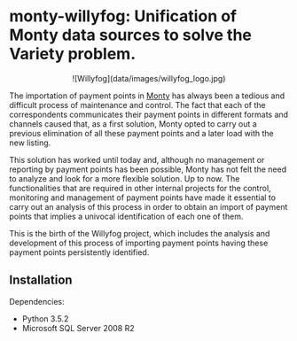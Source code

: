 # monty-willyfog: Unification of Monty data sources to solve the Variety problem.

<p align="center">
![Willyfog](data/images/willyfog_logo.jpg)
</p>

The importation of payment points in [Monty](http://www.montyglobal.es/) has always been a tedious and difficult process of maintenance and control. The fact that each of the correspondents communicates their payment points in different formats and channels caused that, as a first solution, Monty opted to carry out a previous elimination of all these payment points and a later load with the new listing.

This solution has worked until today and, although no management or reporting by payment points has been possible, Monty has not felt the need to analyze and look for a more flexible solution. Up to now. The functionalities that are required in other internal projects for the control, monitoring and management of payment points have made it essential to carry out an analysis of this process in order to obtain an import of payment points that implies a univocal identification of each one of them.

This is the birth of the Willyfog project, which includes the analysis and development of this process of importing payment points having these payment points persistently identified.

Installation
-----------
Dependencies:

* Python 3.5.2
* Microsoft SQL Server 2008 R2